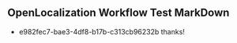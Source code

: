 ## OpenLocalization Workflow Test MarkDown
* e982fec7-bae3-4df8-b17b-c313cb96232b thanks!

<!--HONumber=Oct16_HO4-->


